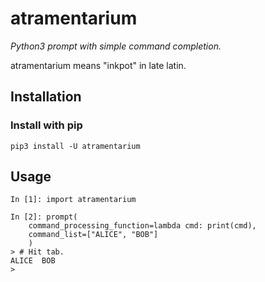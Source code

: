 # atramentarium
*Python3 prompt with simple command completion.*

atramentarium means "inkpot" in late latin.

## Installation
### Install with pip
```
pip3 install -U atramentarium
```

## Usage
```
In [1]: import atramentarium

In [2]: prompt(
    command_processing_function=lambda cmd: print(cmd),
    command_list=["ALICE", "BOB"]
    )
> # Hit tab.
ALICE  BOB
>
```
